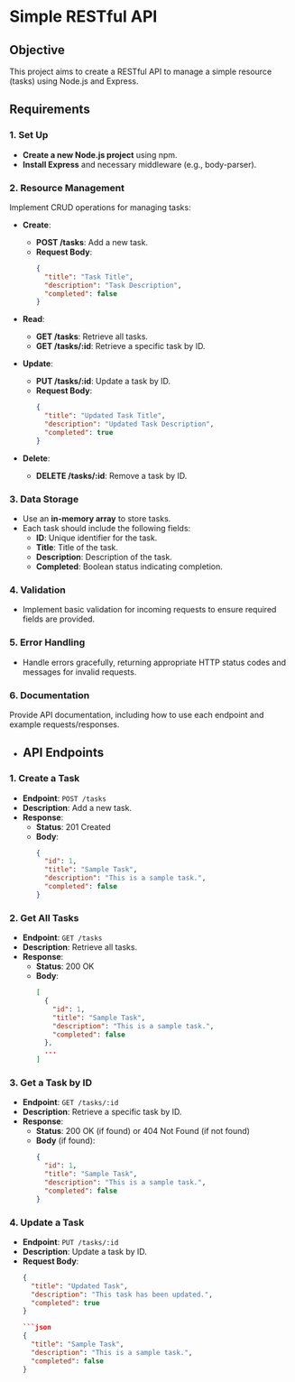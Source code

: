 # Simple RESTful API

## Objective
This project aims to create a RESTful API to manage a simple resource (tasks) using Node.js and Express.

## Requirements

### 1. Set Up
- **Create a new Node.js project** using npm.
- **Install Express** and necessary middleware (e.g., body-parser).

### 2. Resource Management
Implement CRUD operations for managing tasks:

- **Create**: 
  - **POST /tasks**: Add a new task.
  - **Request Body**:
    ```json
    {
      "title": "Task Title",
      "description": "Task Description",
      "completed": false
    }
    ```

- **Read**: 
  - **GET /tasks**: Retrieve all tasks.
  - **GET /tasks/:id**: Retrieve a specific task by ID.

- **Update**: 
  - **PUT /tasks/:id**: Update a task by ID.
  - **Request Body**:
    ```json
    {
      "title": "Updated Task Title",
      "description": "Updated Task Description",
      "completed": true
    }
    ```

- **Delete**: 
  - **DELETE /tasks/:id**: Remove a task by ID.

### 3. Data Storage
- Use an **in-memory array** to store tasks. 
- Each task should include the following fields:
  - **ID**: Unique identifier for the task.
  - **Title**: Title of the task.
  - **Description**: Description of the task.
  - **Completed**: Boolean status indicating completion.

### 4. Validation
- Implement basic validation for incoming requests to ensure required fields are provided.

### 5. Error Handling
- Handle errors gracefully, returning appropriate HTTP status codes and messages for invalid requests.

### 6. Documentation
Provide API documentation, including how to use each endpoint and example requests/responses.

- ## API Endpoints

### 1. Create a Task
- **Endpoint**: `POST /tasks`
- **Description**: Add a new task.
- **Response**:
  - **Status**: 201 Created
  - **Body**:
    ```json
    {
      "id": 1,
      "title": "Sample Task",
      "description": "This is a sample task.",
      "completed": false
    }
    ```

### 2. Get All Tasks
- **Endpoint**: `GET /tasks`
- **Description**: Retrieve all tasks.
- **Response**:
  - **Status**: 200 OK
  - **Body**:
    ```json
    [
      {
        "id": 1,
        "title": "Sample Task",
        "description": "This is a sample task.",
        "completed": false
      },
      ...
    ]
    ```

### 3. Get a Task by ID
- **Endpoint**: `GET /tasks/:id`
- **Description**: Retrieve a specific task by ID.
- **Response**:
  - **Status**: 200 OK (if found) or 404 Not Found (if not found)
  - **Body** (if found):
    ```json
    {
      "id": 1,
      "title": "Sample Task",
      "description": "This is a sample task.",
      "completed": false
    }
    ```

### 4. Update a Task
- **Endpoint**: `PUT /tasks/:id`
- **Description**: Update a task by ID.
- **Request Body**:
  ```json
  {
    "title": "Updated Task",
    "description": "This task has been updated.",
    "completed": true
  }

  ```json
  {
    "title": "Sample Task",
    "description": "This is a sample task.",
    "completed": false
  }
  ```
  
